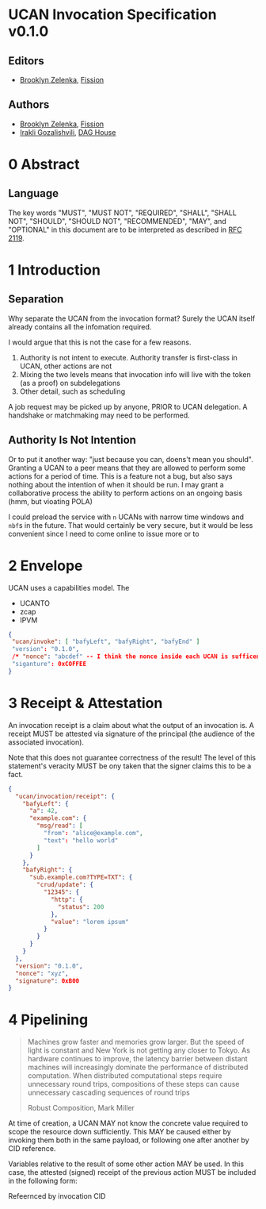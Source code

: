 # UCAN Invocation Specification v0.1.0

## Editors

* [Brooklyn Zelenka](https://github.com/expede/), [Fission](https://fission.codes/)

## Authors

* [Brooklyn Zelenka](https://github.com/expede/), [Fission](https://fission.codes/)
* [Irakli Gozalishvili](https://github.com/Gozala), [DAG House](https://dag.house/)

# 0 Abstract

## Language

The key words "MUST", "MUST NOT", "REQUIRED", "SHALL", "SHALL NOT", "SHOULD", "SHOULD NOT", "RECOMMENDED", "MAY", and "OPTIONAL" in this document are to be interpreted as described in [RFC 2119](https://datatracker.ietf.org/doc/html/rfc2119).

# 1 Introduction

## Separation

Why separate the UCAN from the invocation format? Surely the UCAN itself already contains all the infomation required.

I would argue that this is not the case for a few reasons.

1. Authority is not intent to execute. Authority transfer is first-class in UCAN, other actions are not
2. Mixing the two levels means that invocation info will live with the token (as a proof) on subdelegations
3. Other detail, such as scheduling

A job request may be picked up by anyone, PRIOR to UCAN delegation. A handshake or matchmaking may need to be performed.

## Authority Is Not Intention

Or to put it another way: "just because you can, doens't mean you should". Granting a UCAN to a peer means that they are allowed to perform some actions for a period of time. This is a feature not a bug, but also says nothing about the intention of when it should be run. I may grant a collaborative process the ability to perform actions on an ongoing basis (hmm, but vioating POLA)

I could preload the service with `n` UCANs with narrow time windows and `nbf`s in the future. That would certainly be very secure, but it would be less convenient since I need to come online to issue more or to 

# 2 Envelope

UCAN uses a capabilities model. The 

* UCANTO
* zcap
* IPVM

 ``` json
{
  "ucan/invoke": [ "bafyLeft", "bafyRight", "bafyEnd" ]
  "version": "0.1.0",
  /* "nonce": "abcdef" -- I think the nonce inside each UCAN is sufficent? But also can never hurt */
  "siganture": 0xCOFFEE
}
```

# 3 Receipt & Attestation

An invocation receipt is a claim about what the output of an invocation is. A receipt MUST be attested via signature of the principal (the audience of the associated invocation).

Note that this does not guarantee correctness of the result! The level of this statement's veracity MUST be ony taken that the signer claims this to be a fact.

``` json
{
  "ucan/invocation/receipt": {
    "bafyLeft": {
      "a": 42,
      "example.com": {
        "msg/read": [
          "from": "alice@example.com",
          "text": "hello world"
        ]
      }
    },
    "bafyRight": {
      "sub.example.com?TYPE=TXT": {
        "crud/update": {
          "12345": {
            "http": { 
              "status": 200
            },
            "value": "lorem ipsum"
          }
        }
      }
    }
  },
  "version": "0.1.0",
  "nonce": "xyz",
  "signature": 0xB00
}
```

# 4 Pipelining

> Machines grow faster and memories grow larger. But the speed of light is constant and New York is not getting any closer to Tokyo. As hardware continues to improve, the latency barrier between distant machines will increasingly dominate the performance of distributed computation. When distributed computational steps require unnecessary round trips, compositions of these steps can cause unnecessary cascading sequences of round trips
>
> Robust Composition, Mark Miller

At time of creation, a UCAN MAY not know the concrete value required to scope the resource down sufficiently. This MAY be caused either by invoking them both in the same payload, or following one after another by CID reference.

Variables relative to the result of some other action MAY be used. In this case, the attested (signed) receipt of the previous action MUST be included in the following form:

Refeernced by invocation CID
